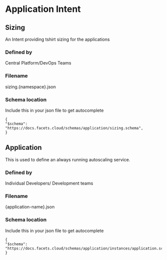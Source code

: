# Application Intent


## Sizing

An Intent providing tshirt sizing for the applications

### Defined by

Central Platform/DevOps Teams

### Filename
sizing.{namespace}.json

### Schema location
Include this in your json file to get autocomplete
```
{
"$schema": "https://docs.facets.cloud/schemas/application/sizing.schema",
}
```

## Application

This is used to define an always running autoscaling service.


### Defined by

Individual Developers/ Development teams
### Filename
{application-name}.json
### Schema location
Include this in your json file to get autocomplete
```
{
"$schema": "https://docs.facets.cloud/schemas/application/instances/application.schema",
}
```
